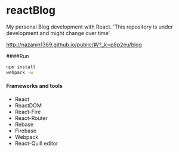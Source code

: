 # reactBlog

My personal Blog development with React.
'This repository is under development and might change over time'

http://nazanin1369.github.io/public/#/?_k=p8p2eu/blog

####Run

```bash
npm install
webpack -w
```

#### Frameworks and tools

* React
* ReactDOM
* React-Fire
* React-Router
* Rebase
* Firebase
* Webpack
* React-Quill editor

